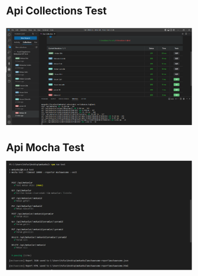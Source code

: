 # Api Collections Test
![Collections Test](/photos/mekanbul-api-testi.png)
---
# Api Mocha Test
![Mocha Test](/photos/mocha-api-test.png)